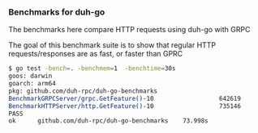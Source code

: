 ### Benchmarks for duh-go
The benchmarks here compare HTTP requests using duh-go with GRPC

The goal of this benchmark suite is to show that regular HTTP requests/responses are as fast, or faster than GPRC

```bash
$ go test -bench=. -benchmem=1  -benchtime=30s
goos: darwin
goarch: arm64
pkg: github.com/duh-rpc/duh-go-benchmarks
BenchmarkGRPCServer/grpc.GetFeature()-10                  642619             55743 ns/op           12950 B/op        326 allocs/op
BenchmarkHTTPServer/http.GetFeature()-10                  735146             49172 ns/op           11412 B/op        272 allocs/op
PASS
ok      github.com/duh-rpc/duh-go-benchmarks    73.998s
```